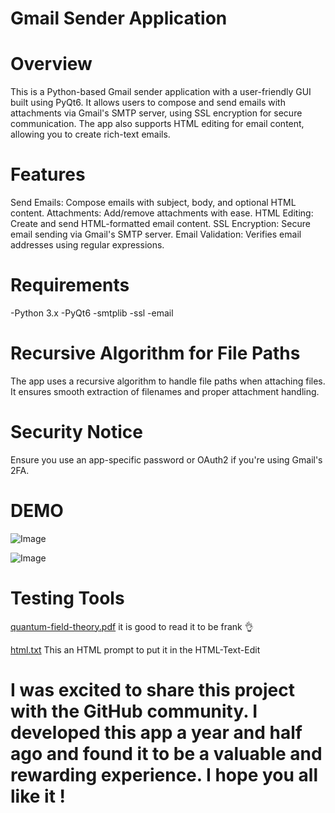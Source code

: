 # Gmail Sender Application


# Overview
This is a Python-based Gmail sender application with a user-friendly GUI built using PyQt6. It allows users to compose and send emails with attachments via Gmail's SMTP server, using SSL encryption for secure communication. The app also supports HTML editing for email content, allowing you to create rich-text emails.

# Features
Send Emails: Compose emails with subject, body, and optional HTML content.
Attachments: Add/remove attachments with ease.
HTML Editing: Create and send HTML-formatted email content.
SSL Encryption: Secure email sending via Gmail's SMTP server.
Email Validation: Verifies email addresses using regular expressions.

# Requirements
-Python 3.x
-PyQt6
-smtplib
-ssl
-email

# Recursive Algorithm for File Paths
The app uses a recursive algorithm to handle file paths when attaching files. It ensures smooth extraction of filenames and proper attachment handling.

# Security Notice
Ensure you use an app-specific password or OAuth2 if you're using Gmail's 2FA.

# DEMO
![Image](https://github.com/user-attachments/assets/b7addf78-3871-49ea-9a95-27203f0a7978)


![Image](https://github.com/user-attachments/assets/c9f597b8-0791-4ada-a04b-1360d0150738)

# Testing Tools
[quantum-field-theory.pdf](https://github.com/user-attachments/files/18629705/quantum-field-theory.pdf) it is good to read it to be frank 👌

[html.txt](https://github.com/user-attachments/files/18629710/html.txt) This an HTML prompt to put it in the HTML-Text-Edit

# I was excited to share this project with the GitHub community. I developed this app a year and half ago and found it to be a valuable and rewarding experience. I hope you all like it !
